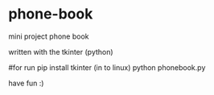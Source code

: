 # phone-book
mini project phone book

written with the tkinter (python)

#for run 
pip install tkinter (in to linux)
python phonebook.py


have fun :)
